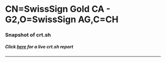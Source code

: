 # CN=SwissSign Gold CA - G2,O=SwissSign AG,C=CH
### Snapshot of crt.sh
##### Click [here](https://crt.sh/?q=Serial_00AF2D6F490B33B573CA699626C7C3DC) for a live crt.sh report

---
